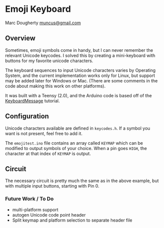 Emoji Keyboard
==============
Marc Dougherty <muncus@gmail.com>

## Overview

Sometimes, emoji symbols come in handy, but I can never remember the relevant
Unicode keycodes. I solved this by creating a mini-keyboard with buttons for my
favorite unicode characters.

The keyboard sequences to input Unicode characters varies by Operating System,
and the current implementation works only for Linux, but support may be added
later for Windows or Mac. (There are some comments in the code about making
this work on other platforms).

It was built with a Teensy (2.0), and the Arduino code is based off of the
[KeyboardMessage](http://arduino.cc/en/Tutorial/KeyboardMessage) tutorial.

## Configuration

Unicode characters available are defined in `keycodes.h`. If a symbol you want
is not present, feel free to add it.

The `emojitest.ino` file contains an array called `KEYMAP` which can be
modified to output symbols of your choice.  When a pin goes `HIGH`, the
character at that index of `KEYMAP` is output.

## Circuit

The necessary circuit is pretty much the same as in the above example, but with
multiple input buttons, starting with Pin 0.

### Future Work / To Do

* multi-platform support
* autogen Unicode code point header
* Split keymap and platform selection to separate header file
